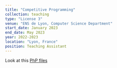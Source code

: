 ```yaml
---
title: "Competitive Programming"
collection: teaching
type: "License 3"
venue: "ENS de Lyon, Computer Science Department"
start_date: January 2023
end_date: May 2023
year: 2022-2023
location: "Lyon, France"
position: Teaching Assistant
---
```


Look at this [PhP files](/cours)